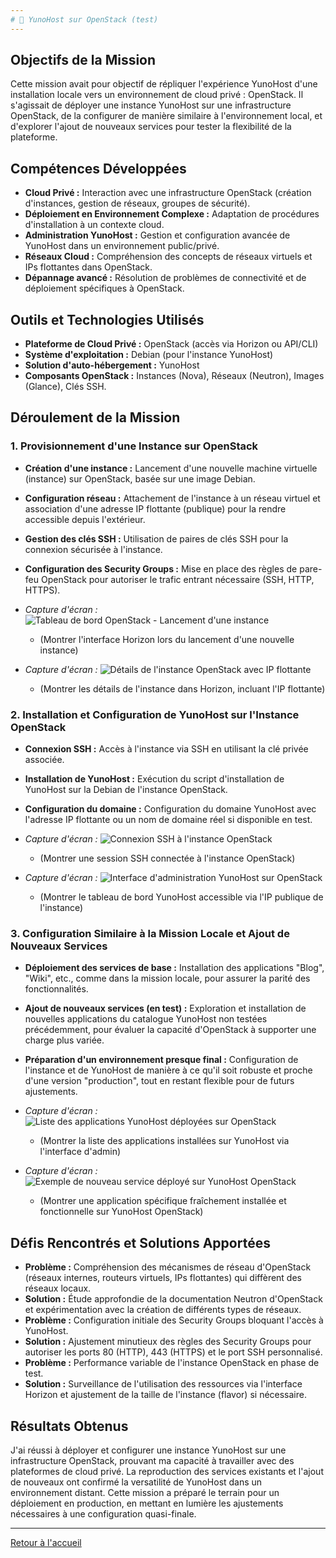 ```yaml
---
# 🧪 YunoHost sur OpenStack (test)
---
```

## Objectifs de la Mission
Cette mission avait pour objectif de répliquer l'expérience YunoHost d'une installation locale vers un environnement de cloud privé : OpenStack. Il s'agissait de déployer une instance YunoHost sur une infrastructure OpenStack, de la configurer de manière similaire à l'environnement local, et d'explorer l'ajout de nouveaux services pour tester la flexibilité de la plateforme.

## Compétences Développées
* **Cloud Privé :** Interaction avec une infrastructure OpenStack (création d'instances, gestion de réseaux, groupes de sécurité).
* **Déploiement en Environnement Complexe :** Adaptation de procédures d'installation à un contexte cloud.
* **Administration YunoHost :** Gestion et configuration avancée de YunoHost dans un environnement public/privé.
* **Réseaux Cloud :** Compréhension des concepts de réseaux virtuels et IPs flottantes dans OpenStack.
* **Dépannage avancé :** Résolution de problèmes de connectivité et de déploiement spécifiques à OpenStack.

## Outils et Technologies Utilisés
* **Plateforme de Cloud Privé :** OpenStack (accès via Horizon ou API/CLI)
* **Système d'exploitation :** Debian (pour l'instance YunoHost)
* **Solution d'auto-hébergement :** YunoHost
* **Composants OpenStack :** Instances (Nova), Réseaux (Neutron), Images (Glance), Clés SSH.

## Déroulement de la Mission

### 1. Provisionnement d'une Instance sur OpenStack
* **Création d'une instance :** Lancement d'une nouvelle machine virtuelle (instance) sur OpenStack, basée sur une image Debian.
* **Configuration réseau :** Attachement de l'instance à un réseau virtuel et association d'une adresse IP flottante (publique) pour la rendre accessible depuis l'extérieur.
* **Gestion des clés SSH :** Utilisation de paires de clés SSH pour la connexion sécurisée à l'instance.
* **Configuration des Security Groups :** Mise en place des règles de pare-feu OpenStack pour autoriser le trafic entrant nécessaire (SSH, HTTP, HTTPS).

* *Capture d'écran :* ![Tableau de bord OpenStack - Lancement d'une instance](images/mission-6/openstack-launch-instance.png)
    * (Montrer l'interface Horizon lors du lancement d'une nouvelle instance)
* *Capture d'écran :* ![Détails de l'instance OpenStack avec IP flottante](images/mission-6/openstack-instance-ip.png)
    * (Montrer les détails de l'instance dans Horizon, incluant l'IP flottante)

### 2. Installation et Configuration de YunoHost sur l'Instance OpenStack
* **Connexion SSH :** Accès à l'instance via SSH en utilisant la clé privée associée.
* **Installation de YunoHost :** Exécution du script d'installation de YunoHost sur la Debian de l'instance OpenStack.
* **Configuration du domaine :** Configuration du domaine YunoHost avec l'adresse IP flottante ou un nom de domaine réel si disponible en test.

* *Capture d'écran :* ![Connexion SSH à l'instance OpenStack](images/mission-6/ssh-to-openstack-instance.png)
    * (Montrer une session SSH connectée à l'instance OpenStack)
* *Capture d'écran :* ![Interface d'administration YunoHost sur OpenStack](images/mission-6/yunohost-openstack-admin-interface.png)
    * (Montrer le tableau de bord YunoHost accessible via l'IP publique de l'instance)

### 3. Configuration Similaire à la Mission Locale et Ajout de Nouveaux Services
* **Déploiement des services de base :** Installation des applications "Blog", "Wiki", etc., comme dans la mission locale, pour assurer la parité des fonctionnalités.
* **Ajout de nouveaux services (en test) :** Exploration et installation de nouvelles applications du catalogue YunoHost non testées précédemment, pour évaluer la capacité d'OpenStack à supporter une charge plus variée.
* **Préparation d'un environnement presque final :** Configuration de l'instance et de YunoHost de manière à ce qu'il soit robuste et proche d'une version "production", tout en restant flexible pour de futurs ajustements.

* *Capture d'écran :* ![Liste des applications YunoHost déployées sur OpenStack](images/mission-6/yunohost-openstack-apps.png)
    * (Montrer la liste des applications installées sur YunoHost via l'interface d'admin)
* *Capture d'écran :* ![Exemple de nouveau service déployé sur YunoHost OpenStack](images/mission-6/yunohost-new-service-openstack.png)
    * (Montrer une application spécifique fraîchement installée et fonctionnelle sur YunoHost OpenStack)

## Défis Rencontrés et Solutions Apportées
* **Problème :** Compréhension des mécanismes de réseau d'OpenStack (réseaux internes, routeurs virtuels, IPs flottantes) qui diffèrent des réseaux locaux.
* **Solution :** Étude approfondie de la documentation Neutron d'OpenStack et expérimentation avec la création de différents types de réseaux.
* **Problème :** Configuration initiale des Security Groups bloquant l'accès à YunoHost.
* **Solution :** Ajustement minutieux des règles des Security Groups pour autoriser les ports 80 (HTTP), 443 (HTTPS) et le port SSH personnalisé.
* **Problème :** Performance variable de l'instance OpenStack en phase de test.
* **Solution :** Surveillance de l'utilisation des ressources via l'interface Horizon et ajustement de la taille de l'instance (flavor) si nécessaire.

## Résultats Obtenus
J'ai réussi à déployer et configurer une instance YunoHost sur une infrastructure OpenStack, prouvant ma capacité à travailler avec des plateformes de cloud privé. La reproduction des services existants et l'ajout de nouveaux ont confirmé la versatilité de YunoHost dans un environnement distant. Cette mission a préparé le terrain pour un déploiement en production, en mettant en lumière les ajustements nécessaires à une configuration quasi-finale.

---

[Retour à l'accueil](../README.md)
